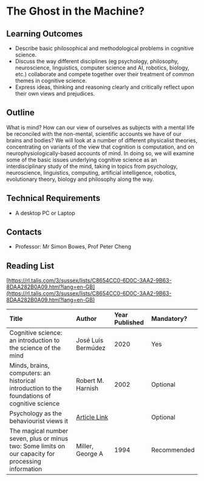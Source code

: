 # The Ghost in the Machine?

## Learning Outcomes

* Describe basic philosophical and methodological problems in cognitive science.
* Discuss the way different disciplines \(eg psychology, philosophy, neuroscience, linguistics, computer science and AI, robotics, biology, etc.\) collaborate and compete together over their treatment of common themes in cognitive science.
* Express ideas, thinking and reasoning clearly and critically reflect upon their own views and prejudices.

## Outline

What is mind? How can our view of ourselves as subjects with a mental life be reconciled with the non-mental, scientific accounts we have of our brains and bodies? We will look at a number of different physicalist theories, concentrating on variants of the view that cognition is computation, and on neurophysiologically-based accounts of mind. In doing so, we will examine some of the basic issues underlying cognitive science as an interdisciplinary study of the mind, taking in topics from psychology, neuroscience, linguistics, computing, artificial intelligence, robotics, evolutionary theory, biology and philosophy along the way.

## Technical Requirements

* A desktop PC or Laptop

## Contacts

* Professor: Mr Simon Bowes,  Prof Peter Cheng

## Reading List

[https://rl.talis.com/3/sussex/lists/C8654CC0-6D0C-3AA2-9B63-8DAA282B0A09.html?lang=en-GB](https://rl.talis.com/3/sussex/lists/C8654CC0-6D0C-3AA2-9B63-8DAA282B0A09.html?lang=en-GB)

| Title | Author | Year Published | Mandatory? |
| :--- | :--- | :--- | :--- |
| Cognitive science: an introduction to the science of the mind | José Luis Bermúdez | 2020 | Yes |
| Minds, brains, computers: an historical introduction to the foundations of cognitive science | Robert M. Harnish | 2002 | Optional |
| Psychology as the behaviourist views it | [Article Link](https://sussex.rl.talis.com/link?url=https%3A%2F%2Fsussex-primo.hosted.exlibrisgroup.com%2Fprimo-explore%2Fsearch%3Fquery%3Dany%2Ccontains%2CPsychology%2520as%2520the%2520behaviorist%2520views%2520it%26tab%3Ddefault%26search_scope%3DPC_ONLY%26vid%3D44SUS_VU1%26lang%3Den_US%26offset%3D0&sig=397e14c0de4fb9713f9a1bd98fa87f8d2caba58c24d488777c9d0eeedc34370b) |  | Optional |
| The magical number seven, plus or minus two: Some limits on our capacity for processing information | Miller, George A | 1994 | Recommended |





